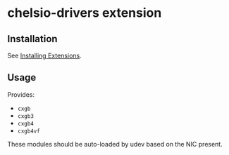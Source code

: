 # chelsio-drivers extension

## Installation

See [Installing Extensions](https://github.com/siderolabs/extensions#installing-extensions).

## Usage

Provides:

* `cxgb`
* `cxgb3`
* `cxgb4`
* `cxgb4vf`

These modules should be auto-loaded by udev based on the NIC present.
